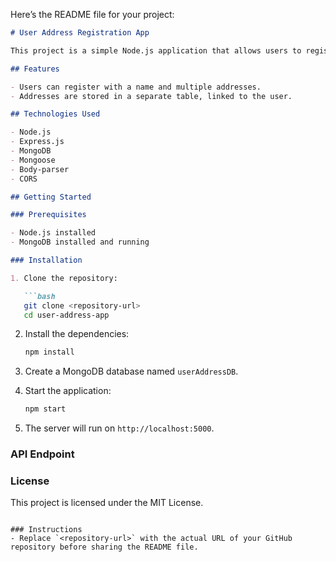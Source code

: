 Here’s the README file for your project:

```markdown
# User Address Registration App

This project is a simple Node.js application that allows users to register with their addresses. It uses MongoDB as the database to store user information and addresses with a one-to-many relationship.

## Features

- Users can register with a name and multiple addresses.
- Addresses are stored in a separate table, linked to the user.

## Technologies Used

- Node.js
- Express.js
- MongoDB
- Mongoose
- Body-parser
- CORS

## Getting Started

### Prerequisites

- Node.js installed
- MongoDB installed and running

### Installation

1. Clone the repository:

   ```bash
   git clone <repository-url>
   cd user-address-app
   ```

2. Install the dependencies:

   ```bash
   npm install
   ```

3. Create a MongoDB database named `userAddressDB`.

4. Start the application:

   ```bash
   npm start
   ```

5. The server will run on `http://localhost:5000`.

### API Endpoint

### License

This project is licensed under the MIT License.
```

### Instructions
- Replace `<repository-url>` with the actual URL of your GitHub repository before sharing the README file.